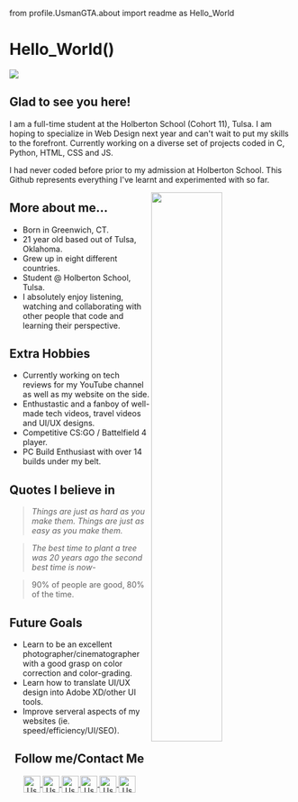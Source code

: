 from profile.UsmanGTA.about import readme as Hello_World
# Hello_World()
![](https://www.geeksultd.com/wp-content/uploads/2020/08/118014278_2904057629706075_8654455818989398520_o-1.jpg)
## Glad to see you here!
I am a full-time student at the Holberton School (Cohort 11), Tulsa. I am hoping to specialize in Web Design next year and can't wait to put my skills to the forefront. Currently working on a diverse set of projects coded in C, Python, HTML, CSS and JS.

I had never coded before prior to my admission at Holberton School. This Github represents everything I've learnt and experimented with so far.

<img align="right" width="50%" src="https://www.geeksultd.com/wp-content/uploads/2020/08/20200804_222202.jpg">

## More about me...
- Born in Greenwich, CT.
- 21 year old based out of Tulsa, Oklahoma.
- Grew up in eight different countries.
- Student @ Holberton School, Tulsa.
- I absolutely enjoy listening, watching and collaborating with other people that code and learning their perspective.

## Extra Hobbies
- Currently working on tech reviews for my YouTube channel as well as my website on the side.
- Enthustastic and a fanboy of well-made tech videos, travel videos and UI/UX designs.
- Competitive CS:GO / Battelfield 4 player.
- PC Build Enthusiast with over 14 builds under my belt.

## Quotes I believe in
> *Things are just as hard as you make them. Things are just as easy as you make them.*

> *The best time to plant a tree was 20 years ago the second best time is now*-

> 90% of people are good, 80% of the time.

## Future Goals
- Learn to be an excellent photographer/cinematographer with a good grasp on color correction and color-grading.
- Learn how to translate UI/UX design into Adobe XD/other UI tools.
- Improve serveral aspects of my websites (ie. speed/efficiency/UI/SEO).

<h2 align="center">Follow me/Contact Me</h2>
<p align="center">
	<a href="https://github.com/UsmanGTA">
		<img align="center" alt="Usman's Github" width="30px" src="https://cdn.jsdelivr.net/npm/simple-icons@v3/icons/github.svg" />
	</a>
	<a href="https://www.facebook.com/UsmanAJabbarShaikh">
		<img align="center" alt="Usman's Facebook" width="30px" src="https://cdn.jsdelivr.net/npm/simple-icons@v3/icons/facebook.svg" />
	</a>
	<a href="https://www.instagram.com/usmangta/">
		<img align="center" alt="Usman's Instagram" width="30px" src="https://cdn.jsdelivr.net/npm/simple-icons@v3/icons/instagram.svg" />
	</a>
	<a href="https://www.youtube.com/UsmanGTA">
		<img align="center" alt="Usman's YouTube" width="30px" src="https://cdn.jsdelivr.net/npm/simple-icons@3.4.0/icons/youtube.svg" />
	</a>
	<a href="https://www.linkedin.com/in/usman-abdul-jabbar/">
		<img align="center" alt="Usman's Linkedin" width="30px" src="https://cdn.jsdelivr.net/npm/simple-icons@v3/icons/linkedin.svg" />
	</a>
	<a href="mailto:usman@geeksultd.com?Subject=Hello%20Usman">
		<img align="center" alt="Usman's Email" width="30px" src="https://cdn.jsdelivr.net/npm/simple-icons@3.4.0/icons/gmail.svg" />
	</a>
</p>
